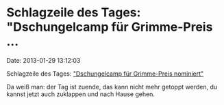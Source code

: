 Schlagzeile des Tages: \"Dschungelcamp für Grimme-Preis \...
============================================================

Date: 2013-01-29 13:12:03

Schlagzeile des Tages: [\"Dschungelcamp für Grimme-Preis
nominiert\"](http://ml.spiegel.de/article.do?id=880209)

Da weiß man: der Tag ist zuende, das kann nicht mehr getoppt werden, du
kannst jetzt auch zuklappen und nach Hause gehen.
